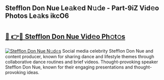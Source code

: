 ## Stefflon Don Nue Le𝚊k𝚎d N𝚞𝚍e - Part-9iZ Vid𝚎o Photos Le𝚊ks ikcO6

# <h2><a href="http://fb8atr.evod.top/?m=Stefflon+Don+Nue">🔗 👉🔴 Stefflon Don Nue Vid𝚎o Ph𝚘t𝚘s</a></h2>

[![Stefflon Don Nue N𝚞d𝚎s](https://i.imgur.com/8V9OHl7.gif)](http://fb8atr.evod.top/?m=Stefflon+Don+Nue)
Social media celebrity Stefflon Don Nue and content producer, known for sharing dance and lifestyle themes through collaborative dance routines and brief videos. Thought-provoking speaker Stefflon Don Nue, known for their engaging presentations and thought-provoking ideas. 
